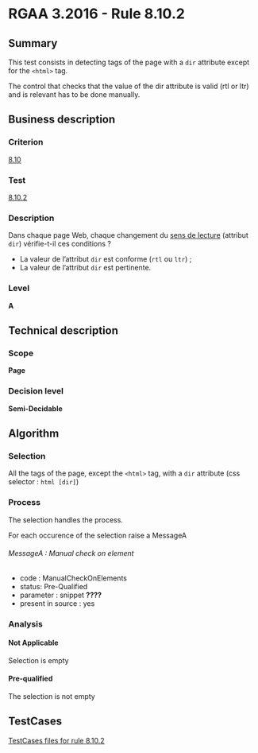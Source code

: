 # RGAA 3.2016 - Rule 8.10.2

## Summary
This test consists in detecting tags of the page  with a `dir` attribute except for the `<html>` tag.

The control that checks that the value of the dir attribute 
is valid (rtl or ltr) and is relevant has to be done manually.

## Business description

### Criterion
[8.10](http://references.modernisation.gouv.fr/rgaa-accessibilite/criteres.html#crit-8-10)

### Test
[8.10.2](http://references.modernisation.gouv.fr/rgaa-accessibilite/criteres.html#test-8-10-2)

### Description
<div lang="fr">Dans chaque page Web, chaque changement du <a href="http://references.modernisation.gouv.fr/rgaa-accessibilite/glossaire.html#sens-de-lecture">sens de lecture</a> (attribut <code lang="en">dir</code>) v&#xE9;rifie-t-il ces conditions&nbsp;? <ul><li>La valeur de l&#x2019;attribut <code lang="en">dir</code> est conforme (<code lang="en">rtl</code> ou <code lang="en">ltr</code>)&nbsp;;</li> <li>La valeur de l&#x2019;attribut <code lang="en">dir</code> est pertinente.</li> </ul></div>

### Level
**A**


## Technical description

### Scope
**Page**

### Decision level
**Semi-Decidable**


## Algorithm

### Selection

All the tags of the page, except the `<html>` tag, 
with a `dir` attribute  (css selector : `html [dir]`)

### Process

The selection handles the process.

For each occurence of the selection raise a MessageA

###### MessageA : Manual check on element
                  
-   code : ManualCheckOnElements
-   status: Pre-Qualified
-   parameter : snippet   **????**
-   present in source : yes

### Analysis

#### Not Applicable

Selection is empty

#### Pre-qualified

The selection is not empty


##  TestCases

[TestCases files for rule 8.10.2](https://github.com/Asqatasun/Asqatasun/tree/develop/rules/rules-rgaa3.2016/src/test/resources/testcases/rgaa32016/Rgaa32016Rule081002/)


